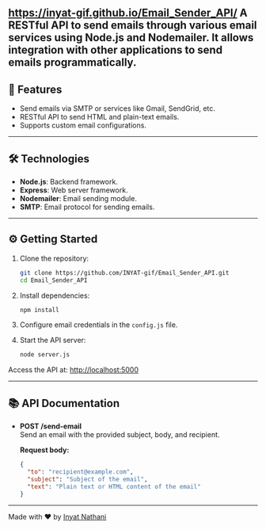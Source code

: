 https://inyat-gif.github.io/Email_Sender_API/
A RESTful API to send emails through various email services using Node.js and Nodemailer. It allows integration with other applications to send emails programmatically.
---
## 🚀 Features
- Send emails via SMTP or services like Gmail, SendGrid, etc.
- RESTful API to send HTML and plain-text emails.
- Supports custom email configurations.

---
## 🛠️ Technologies

- **Node.js**: Backend framework.
- **Express**: Web server framework.
- **Nodemailer**: Email sending module.
- **SMTP**: Email protocol for sending emails.

---
## ⚙️ Getting Started

1. Clone the repository:

   ```bash
   git clone https://github.com/INYAT-gif/Email_Sender_API.git
   cd Email_Sender_API
   ```

2. Install dependencies:

   ```bash
   npm install
   ```

3. Configure email credentials in the `config.js` file.

4. Start the API server:

   ```bash
   node server.js
   ```

Access the API at: [http://localhost:5000](http://localhost:5000)

---

## 📚 API Documentation

- **POST /send-email**  
  Send an email with the provided subject, body, and recipient.

  **Request body:**
  ```json
  {
    "to": "recipient@example.com",
    "subject": "Subject of the email",
    "text": "Plain text or HTML content of the email"
  }
  ```

---

Made with ❤️ by [Inyat Nathani](https://www.linkedin.com/in/inyat/)
```
